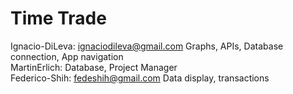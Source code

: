 # Time Trade
Ignacio-DiLeva: ignaciodileva@gmail.com Graphs, APIs, Database connection, App navigation  
MartinErlich: Database, Project Manager  
Federico-Shih: fedeshih@gmail.com Data display, transactions  

